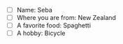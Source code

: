  - [ ] Name: Seba
 - [ ] Where you are from: New Zealand
 - [ ] A favorite food: Spaghetti
 - [ ] A hobby: Bicycle
